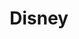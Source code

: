 ---
title: "Disney"
caption: "Three top hits from Disney!"
masterVideo: "blOzqcbERl4"
answer1: "GibiNy4d4gc"
answer2: "DNZUKm0ApEM"
answer3: "gBgTnX_nYig"
quizdate: 2020-09-04
draft: false
imglink: "disney-title.png"
weight: 2
---